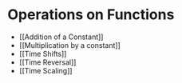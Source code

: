 # Operations on Functions
- [[Addition of a Constant]]
- [[Multiplication by a constant]]
- [[Time Shifts]]
- [[Time Reversal]]
- [[Time Scaling]]